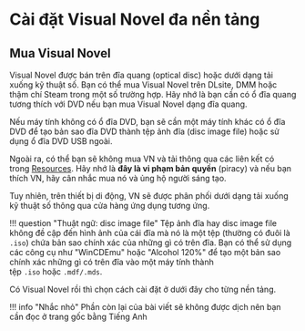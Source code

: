 # Cài đặt Visual Novel đa nền tảng 

<h2> Mua Visual Novel </h2>

Visual Novel được bán trên đĩa quang (optical disc) hoặc dưới dạng tải xuống kỹ thuật số. Bạn có thể mua Visual Novel trên DLsite, DMM hoặc thậm chí Steam trong một số trường hợp. Hãy nhớ là bạn cần có ổ đĩa quang tương thích với DVD nếu bạn mua Visual Novel dạng đĩa quang.

Nếu máy tính không có ổ đĩa DVD, bạn sẽ cần một máy tính khác có ổ đĩa DVD để tạo bản sao đĩa DVD thành tệp ảnh đĩa (disc image file) hoặc sử dụng ổ đĩa DVD USB ngoài.

Ngoài ra, có thể bạn sẽ không mua VN và tải thông qua các liên kết có trong [Resources](https://learnjapanese.moe/resources). Hãy nhớ là **đây là vi phạm bản quyền** (piracy) và nếu bạn thích VN, hãy cân nhắc mua nó và ủng hộ người sáng tạo.

Tuy nhiên, trên thiết bị di động, VN sẽ được phân phối dưới dạng tải xuống kỹ thuật số thông qua cửa hàng ứng dụng tương ứng.

!!! question "Thuật ngữ: disc image file"
	Tệp ảnh đĩa hay disc image file không đề cập đến hình ảnh của cái đĩa mà nó là một tệp (thường có đuôi là `.iso`) chứa bản sao chính xác của những gì có trên đĩa. Bạn có thể sử dụng các công cụ như "WinCDEmu" hoặc "Alcohol 120%" để tạo một bản sao chính xác những gì có trên đĩa vào một máy tính thành tệp `.iso` hoặc `.mdf/.mds`.


Có Visual Novel rồi thì chọn cách cài đặt ở dưới đây cho từng nền tảng.

!!! info "Nhắc nhỏ"
    Phần còn lại của bài viết sẽ không được dịch nên bạn cần đọc ở trang gốc bằng Tiếng Anh



